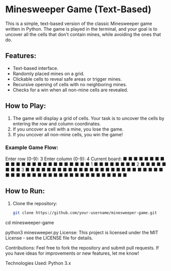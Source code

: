 # Minesweeper Game (Text-Based)

This is a simple, text-based version of the classic Minesweeper game written in Python. The game is played in the terminal, and your goal is to uncover all the cells that don't contain mines, while avoiding the ones that do.

## Features:
- Text-based interface.
- Randomly placed mines on a grid.
- Clickable cells to reveal safe areas or trigger mines.
- Recursive opening of cells with no neighboring mines.
- Checks for a win when all non-mine cells are revealed.

## How to Play:
1. The game will display a grid of cells. Your task is to uncover the cells by entering the row and column coordinates.
2. If you uncover a cell with a mine, you lose the game.
3. If you uncover all non-mine cells, you win the game!  
 
### Example Game Flow:
Enter row (0-9): 3 Enter column (0-9): 4 Current board: ■ ■ ■ ■ ■ ■ ■ ■ ■ ■ ■ ■ ■ ■ ■ ■ ■ ■ ■ ■ ■ ■ ■ ■ 1 ■ ■ ■ ■ ■ ■ ■ ■ 2 ■ ■ ■ ■ ■ ■ ■ ■ 3 ■ ■ ■ ■ ■ ■ ■ ■ ■ ■ ■ ■ ■ ■ ■ ■ ■ ■ ■ ■ ■ ■ ■ ■ ■ ■ ■ ■ ■ ■ ■ ■ ■ ■ ■ ■ ■ ■ ■ ■ ■ ■ ■ ■ ■ ■ ■ ■ ■

## How to Run:
1. Clone the repository:
   ```bash
   git clone https://github.com/your-username/minesweeper-game.git 
cd minesweeper-game

python3 minesweeper.py
License:
This project is licensed under the MIT License - see the LICENSE file for details.

Contributions:
Feel free to fork the repository and submit pull requests. If you have ideas for improvements or new features, let me know!

Technologies Used:
Python 3.x
